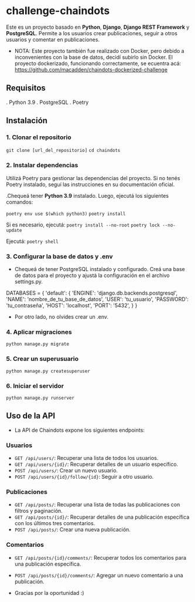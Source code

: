 # challenge-chaindots

Este es un proyecto basado en **Python**, **Django**, **Django REST Framework** y **PostgreSQL**.
Permite a los usuarios crear publicaciones, seguir a otros usuarios y comentar en publicaciones.

- NOTA: Este proyecto también fue realizado con Docker, pero debido a inconvenientes con la base de datos, decidí subirlo sin Docker. El proyecto dockerizado, funcionando correctamente, se ecuentra acá: https://github.com/macadden/chaindots-dockerized-challenge

## Requisitos

. Python 3.9
. PostgreSQL
. Poetry

## Instalación

### 1. Clonar el repositorio
```git clone [url_del_repositorio]```
```cd chaindots```

### 2. Instalar dependencias

Utilizá Poetry para gestionar las dependencias del proyecto. Si no tenés Poetry instalado, seguí las instrucciones en su documentación oficial.

.Chequeá tener **Python 3.9** instalado. Luego, ejecutá los siguientes comandos:

```poetry env use $(which python3)```
```poetry install```

Si es necesario, ejecutá:
```poetry install --no-root```
```poetry lock --no-update```

Ejecutá:
```poetry shell```

### 3. Configurar la base de datos y .env

- Chequeá de tener PostgreSQL instalado y configurado. Creá una base de datos para el proyecto y ajustá la configuración en el archivo settings.py.

DATABASES = {
    'default': {
        'ENGINE': 'django.db.backends.postgresql',
        'NAME': 'nombre_de_tu_base_de_datos',
        'USER': 'tu_usuario',
        'PASSWORD': 'tu_contraseña',
        'HOST': 'localhost',
        'PORT': '5432',
    }
}

- Por otro lado, no olvides crear un .env.

### 4. Aplicar migraciones

```python manage.py migrate```

### 5. Crear un superusuario

```python manage.py createsuperuser```

### 6. Iniciar el servidor

```python manage.py runserver```

## Uso de la API

- La API de Chaindots expone los siguientes endpoints:

### Usuarios

- ```GET /api/users/```: Recuperar una lista de todos los usuarios.
- ```GET /api/users/{id}/```: Recuperar detalles de un usuario específico.
- ```POST /api/users/```: Crear un nuevo usuario.
- ```POST /api/users/{id}/follow/{id}```: Seguir a otro usuario.

### Publicaciones

- ```GET /api/posts/```: Recuperar una lista de todas las publicaciones con filtros y paginación.
- ```GET /api/posts/{id}/```: Recuperar detalles de una publicación específica con los últimos tres comentarios.
- ```POST /api/posts/```: Crear una nueva publicación.

### Comentarios

- ```GET /api/posts/{id}/comments/```: Recuperar todos los comentarios para una publicación específica.
- ```POST /api/posts/{id}/comments/```: Agregar un nuevo comentario a una publicación.


- Gracias por la oportunidad :)